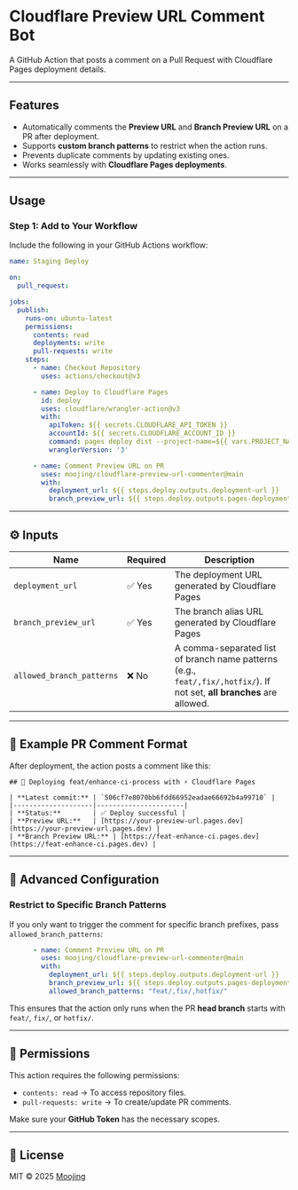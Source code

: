 # Cloudflare Preview URL Comment Bot

A GitHub Action that posts a comment on a Pull Request with Cloudflare Pages deployment details.

---

## Features

- Automatically comments the **Preview URL** and **Branch Preview URL** on a PR after deployment.
- Supports **custom branch patterns** to restrict when the action runs.
- Prevents duplicate comments by updating existing ones.
- Works seamlessly with **Cloudflare Pages deployments**.

---

## Usage

### Step 1: Add to Your Workflow

Include the following in your GitHub Actions workflow:

```yaml
name: Staging Deploy

on:
  pull_request:

jobs:
  publish:
    runs-on: ubuntu-latest
    permissions:
      contents: read
      deployments: write
      pull-requests: write
    steps:
      - name: Checkout Repository
        uses: actions/checkout@v3

      - name: Deploy to Cloudflare Pages
        id: deploy
        uses: cloudflare/wrangler-action@v3
        with:
          apiToken: ${{ secrets.CLOUDFLARE_API_TOKEN }}
          accountId: ${{ secrets.CLOUDFLARE_ACCOUNT_ID }}
          command: pages deploy dist --project-name=${{ vars.PROJECT_NAME }} --branch=${{ github.head_ref }}
          wranglerVersion: '3'

      - name: Comment Preview URL on PR
        uses: moojing/cloudflare-preview-url-commenter@main
        with:
          deployment_url: ${{ steps.deploy.outputs.deployment-url }}
          branch_preview_url: ${{ steps.deploy.outputs.pages-deployment-alias-url }}
```

---

## ⚙️ Inputs

| Name | Required | Description |
|------|----------|-------------|
| `deployment_url` | ✅ Yes | The deployment URL generated by Cloudflare Pages |
| `branch_preview_url` | ✅ Yes | The branch alias URL generated by Cloudflare Pages |
| `allowed_branch_patterns` | ❌ No | A comma-separated list of branch name patterns (e.g., `feat/,fix/,hotfix/`). If not set, **all branches** are allowed. |

---

## 📝 Example PR Comment Format

After deployment, the action posts a comment like this:

```
## 🚀 Deploying feat/enhance-ci-process with ⚡ Cloudflare Pages

| **Latest commit:** | `506cf7e8070bb6fdd66952eadae66692b4a99710` |
|--------------------|----------------------|
| **Status:**        | ✅ Deploy successful |
| **Preview URL:**   | [https://your-preview-url.pages.dev](https://your-preview-url.pages.dev) |
| **Branch Preview URL:** | [https://feat-enhance-ci.pages.dev](https://feat-enhance-ci.pages.dev) |
```

---

## 🚀 Advanced Configuration

### Restrict to Specific Branch Patterns

If you only want to trigger the comment for specific branch prefixes, pass `allowed_branch_patterns`:

```yaml
      - name: Comment Preview URL on PR
        uses: moojing/cloudflare-preview-url-commenter@main
        with:
          deployment_url: ${{ steps.deploy.outputs.deployment-url }}
          branch_preview_url: ${{ steps.deploy.outputs.pages-deployment-alias-url }}
          allowed_branch_patterns: "feat/,fix/,hotfix/"
```

This ensures that the action only runs when the PR **head branch** starts with `feat/`, `fix/`, or `hotfix/`.

---

## 🔐 Permissions

This action requires the following permissions:

- `contents: read` → To access repository files.
- `pull-requests: write` → To create/update PR comments.

Make sure your **GitHub Token** has the necessary scopes.

---

## 📜 License

MIT © 2025 [Moojing](https://github.com/moojing)
